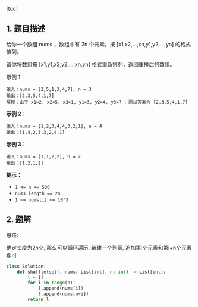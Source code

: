 [toc]

## 1. 题目描述

给你一个数组 nums ，数组中有 2n 个元素，按 [x1,x2,...,xn,y1,y2,...,yn] 的格式排列。

请你将数组按 [x1,y1,x2,y2,...,xn,yn] 格式重新排列，返回重排后的数组。

示例 1：

```
输入：nums = [2,5,1,3,4,7], n = 3
输出：[2,3,5,4,1,7] 
解释：由于 x1=2, x2=5, x3=1, y1=3, y2=4, y3=7 ，所以答案为 [2,3,5,4,1,7]
```

**示例 2：**

```
输入：nums = [1,2,3,4,4,3,2,1], n = 4
输出：[1,4,2,3,3,2,4,1]
```

**示例 3：**

```
输入：nums = [1,1,2,2], n = 2
输出：[1,2,1,2]
```

**提示：**

- `1 <= n <= 500`
- `nums.length == 2n`
- `1 <= nums[i] <= 10^3`

## 2. 题解

思路: 

确定长度为2n个, 那么可以循环遍历, 新建一个列表, 追加第i个元素和第i+n个元素即可

```python
class Solution:
    def shuffle(self, nums: List[int], n: int) -> List[int]:
        l = []
        for i in range(n):
            l.append(nums[i])
            l.append(nums[n+i])
        return l
```

